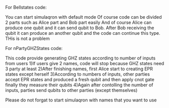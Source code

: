 For Bellstates code:

You can start simulaqron with default mode
Of course code can be divided 2 parts  such as Alice part and Bob part easily
And of course Alice can produce one qubit and it can send qubit to Bob. 
After Bob receiving the qubit it can produce an another qubit 
and the code can continue this type. THis is not a problem

For nPartyGHZStates code:

This code provide generating GHZ states according to number of inputs from users
1)If users give 2 names, code will stop because GHZ states need 3 party at least
2)After finishing names, first Alice start to creating EPR states except herself
3)According to numbers of inputs, other parties accept EPR states and produced a fresh qubit and then apply cnot gate
finally they measure their qubits
4)Again after contolling the number of inputs, parties send qubits to other parties (except themselves)

Please do not forgat to start simulaqron with names that you want to use



